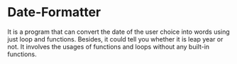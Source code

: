 # Date-Formatter
It is a program that can convert the date of the user choice into words using just loop and functions. Besides, it could tell you whether it is leap year or not. 
It involves the usages of functions and loops without any built-in functions.
